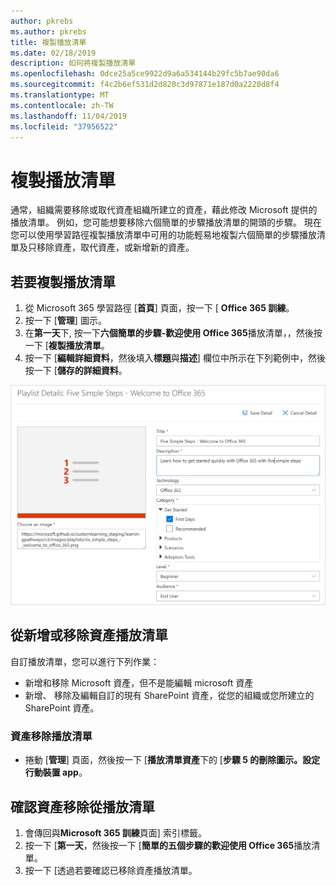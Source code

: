 ```yaml
---
author: pkrebs
ms.author: pkrebs
title: 複製播放清單
ms.date: 02/18/2019
description: 如何將複製播放清單
ms.openlocfilehash: 0dce25a5ce9922d9a6a534144b29fc5b7ae90da6
ms.sourcegitcommit: f4c2b6ef531d2d820c3d97871e187d0a2220d8f4
ms.translationtype: MT
ms.contentlocale: zh-TW
ms.lasthandoff: 11/04/2019
ms.locfileid: "37956522"
---
```

# <a name="copy-a-playlist"></a>複製播放清單
通常，組織需要移除或取代資產組織所建立的資產，藉此修改 Microsoft 提供的播放清單。 例如，您可能想要移除六個簡單的步驟播放清單的開頭的步驟。 現在您可以使用學習路徑複製播放清單中可用的功能輕易地複製六個簡單的步驟播放清單及只移除資產，取代資產，或新增新的資產。 

## <a name="to-copy-a-playlist"></a>若要複製播放清單

1. 從 Microsoft 365 學習路徑 [**首頁**] 頁面，按一下 [ **Office 365 訓練**。
2. 按一下 [**管理**] 圖示。
3. 在**第一天**下, 按一下**六個簡單的步驟-歡迎使用 Office 365**播放清單，，然後按一下 [**複製播放清單**。 
4. 按一下 [**編輯詳細資料**，然後填入**標題**與**描述**] 欄位中所示在下列範例中，然後按一下 [**儲存的詳細資料**。  
 
![cg copyplaylist5steps.png](media/cg-copyplaylist5steps.png)

## <a name="add-or-remove-assets-from-a-playlist"></a>從新增或移除資產播放清單
自訂播放清單，您可以進行下列作業：
- 新增和移除 Microsoft 資產，但不是能編輯 microsoft 資產
- 新增、 移除及編輯自訂的現有 SharePoint 資產，從您的組織或您所建立的 SharePoint 資產。 

### <a name="remove-an-asset-from-a-playlist"></a>資產移除播放清單
- 捲動 [**管理**] 頁面，然後按一下 [**播放清單資產**下的 [**步驟 5 的刪除圖示。設定行動裝置 app**。 

## <a name="verify-the-asset-is-removed-from-the-playlist"></a>確認資產移除從播放清單
1. 會傳回與**Microsoft 365 訓練**頁面] 索引標籤。
2. 按一下 [**第一天**，然後按一下 [**簡單的五個步驟的歡迎使用 Office 365**播放清單。 
3. 按一下 [透過若要確認已移除資產播放清單。


